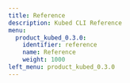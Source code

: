 ```yaml
---
title: Reference
description: Kubed CLI Reference
menu:
  product_kubed_0.3.0:
    identifier: reference
    name: Reference
    weight: 1000
left_menu: product_kubed_0.3.0
---
```


